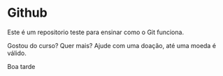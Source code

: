 # Github

Este é um repositorio teste para ensinar como o Git funciona.

Gostou do curso? Quer mais? Ajude com uma doação, até uma moeda é válido.

Boa tarde
